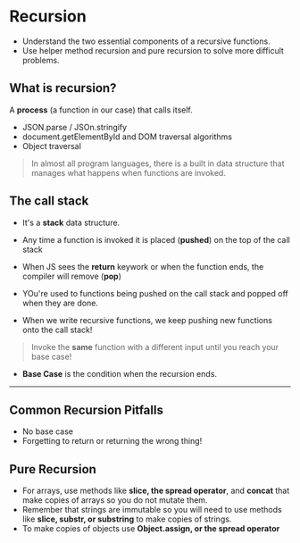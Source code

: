 # Recursion

- Understand the two essential components of a recursive functions.
- Use helper method recursion and pure recursion to solve more difficult problems.

## What is recursion?

A **process** (a function in our case) that calls itself.

- JSON.parse / JSOn.stringify
- document.getElementById and DOM traversal algorithms
- Object traversal

> In almost all program languages, there is a built in data structure that manages what happens when functions are invoked.

## The call stack

- It's a **stack** data structure.
- Any time a function is invoked it is placed (**pushed**) on the top of the call stack
- When JS sees the **return** keywork or when the function ends, the compiler will remove (**pop**)

- YOu're used to functions being pushed on the call stack and popped off when they are done.
- When we write recursive functions, we keep pushing new functions onto the call stack!

> Invoke the **same** function with a different input until you reach your base case!

- **Base Case** is the condition when the recursion ends.

---

## Common Recursion Pitfalls

- No base case
- Forgetting to return or returning the wrong thing!

## Pure Recursion

- For arrays, use methods like **slice, the spread operator**, and **concat** that make copies of arrays so you do not mutate them.
- Remember that strings are immutable so you will need to use methods like **slice, substr, or substring** to make copies of strings.
- To make copies of objects use **Object.assign, or the spread operator**